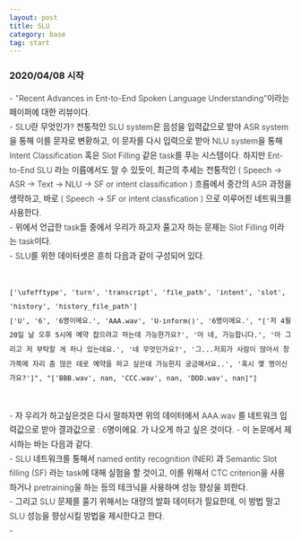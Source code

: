 ```yaml
---
layout: post
title: SLU
category: base
tag: start
---
```


### 2020/04/08 시작

<div style="font-size: 0.9rem; font-weight:300; line-height: 1.6rem;">
- "Recent Advances in Ent-to-End Spoken Language Understanding"이라는 페이퍼에 대한 리뷰이다.<br>
- SLU란 무엇인가? 전통적인 SLU system은 음성을 입력값으로 받아 ASR system을 통해 이를 문자로 변환하고, 이 문자를 다시 입력으로 받아 NLU system을 통해 Intent Classification 혹은 Slot Filling 같은 task를 푸는 시스템이다. 하지만 Ent-to-End SLU 라는 이름에서도 알 수 있듯이, 최근의 추세는 
전통적인 ( Speech -> ASR -> Text -> NLU -> SF or intent classification ) 흐름에서 중간의 ASR 과정을 생략하고, 바로 ( Speech -> SF or intent classfication ) 으로 이루어진 네트워크를 사용한다.<br>
- 위에서 언급한 task들 중에서 우리가 하고자 풀고자 하는 문제는 Slot Filling 이라는 task이다.<br>
- SLU를 위한 데이터셋은 흔히 다음과 같이 구성되어 있다.<br>
<pre>
<code>
['\ufefftype', 'turn', 'transcript', 'file_path', 'intent', 'slot', 'history', 'history_file_path']
['U', '6', '6명이에요.', 'AAA.wav', 'U-inform()', '<numPeople>6명이에요.</>', "['저 4월 20일 날 오후 5시에 예약 잡으려고 하는데 가능한가요?', '아 네, 가능합니다.', '아 그리고 저 부탁할 게 하나 있는데요.', '네 무엇인가요?', '그...저희가 사람이 많아서 창가쪽에 자리 좀 많은 데로 예약을 하고 싶은데 가능한지 궁금해서요..', '혹시 몇 명이신가요?']", "['BBB.wav', nan, 'CCC.wav', nan, 'DDD.wav', nan]"]
</code>
</pre>
- 자 우리가 하고싶은것은 다시 말하자면 위의 데이터에서 AAA.wav 를 네트워크 입력값으로 받아 결과값으로 <numPeople> : 6명이에요. 가 나오게 하고 싶은 것이다.
- 이 논문에서 제시하는 바는 다음과 같다.<br>
- SLU 네트워크를 통해서 named entity recognition (NER) 과 Semantic Slot filling (SF) 라는 task에 대해 실험을 할 것이고, 
이를 위해서 CTC criterion을 사용하거나 pretraining을 하는 등의 테크닉을 사용하여 성능 향상을 꾀한다.<br>
- 그리고 SLU 문제를 풀기 위해서는 대량의 발화 데이터가 필요한데, 이 방법 말고 SLU 성능을 향상시킬 방법을 제시한다고 한다.<br>
- 
</div>
